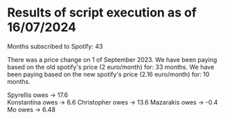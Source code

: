# Results of script execution as of 16/07/2024

Months subscribed to Spotify: 43 

There was a price change on 1 of September 2023. 
We have been paying based on the old spotify's price (2 euro/month) for: 33 months.
We have been paying based on the new spotify's price (2.16 euro/month) for: 10 months.

Spyrellis  owes -> 17.6 <br>
Konstantina  owes -> 6.6
Christopher  owes -> 13.6
Mazarakis  owes -> -0.4
Mo  owes -> 6.48
